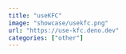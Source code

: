 ```yaml
---
title: "useKFC"
image: "showcase/usekfc.png"
url: "https://use-kfc.deno.dev"
categories: ["other"]
---
```

